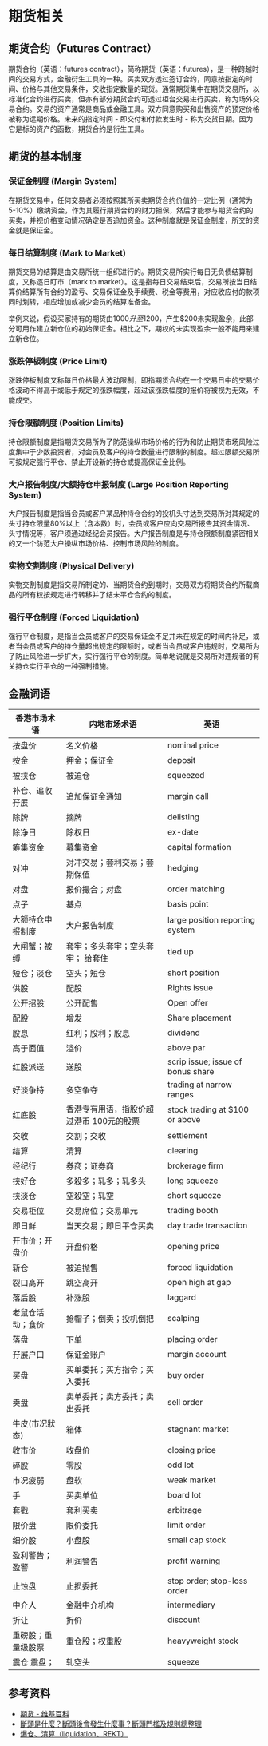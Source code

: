 # 期货相关

## 期货合约（Futures Contract）

期货合约（英语：futures
contract），简称期货（英语：futures），是一种跨越时间的交易方式，金融衍生工具的一种。买卖双方透过签订合约，同意按指定的时间、价格与其他交易条件，交收指定数量的现货。通常期货集中在期货交易所，以标准化合约进行买卖，但亦有部分期货合约可透过柜台交易进行买卖，称为场外交易合约。交易的资产通常是商品或金融工具。双方同意购买和出售资产的预定价格被称为远期价格。未来的指定时间 -
即交付和付款发生时 - 称为交货日期。因为它是标的资产的函数，期货合约是衍生工具。

## 期货的基本制度

### 保证金制度 (Margin System)

在期货交易中，任何交易者必须按照其所买卖期货合约价值的一定比例（通常为5-10%）缴纳资金，作为其履行期货合约的财力担保，然后才能参与期货合约的买卖，并视价格变动情况确定是否追加资金。这种制度就是保证金制度，所交的资金就是保证金。

### 每日结算制度 (Mark to Market)

期货交易的结算是由交易所统一组织进行的。期货交易所实行每日无负债结算制度，又称逐日盯市（mark to
market）。这是指每日交易结束后，交易所按当日结算价结算所有合约的盈亏、交易保证金及手续费、税金等费用，对应收应付的款项同时划转，相应增加或减少会员的结算准备金。

举例来说，假设买家持有的期货由$1000升至$1200，产生$200未实现盈余，此部分可用作建立新仓位的初始保证金。相比之下，期权的未实现盈余一般不能用来建立新仓位。

### 涨跌停板制度 (Price Limit)

涨跌停板制度又称每日价格最大波动限制，即指期货合约在一个交易日中的交易价格波动不得高于或低于规定的涨跌幅度，超过该涨跌幅度的报价将被视为无效，不能成交。

### 持仓限额制度 (Position Limits)

持仓限额制度是指期货交易所为了防范操纵市场价格的行为和防止期货市场风险过度集中于少数投资者，对会员及客户的持仓数量进行限制的制度。超过限额交易所可按规定强行平仓、禁止开设新的持仓或提高保证金比例。

### 大户报告制度/大额持仓申报制度 (Large Position Reporting System)

大户报告制度是指当会员或客户某品种持仓合约的投机头寸达到交易所对其规定的头寸持仓限量80%以上（含本数）时，会员或客户应向交易所报告其资金情况、头寸情况等，客户须通过经纪会员报告。大户报告制度是与持仓限额制度紧密相关的又一个防范大户操纵市场价格、控制市场风险的制度。

### 实物交割制度 (Physical Delivery)

实物交割制度是指交易所制定的、当期货合约到期时，交易双方将期货合约所载商品的所有权按规定进行转移并了结未平仓合约的制度。

### 强行平仓制度 (Forced Liquidation)

强行平仓制度，是指当会员或客户的交易保证金不足并未在规定的时间内补足，或者当会员或客户的持仓量超出规定的限额时，或者当会员或客户违规时，交易所为了防止风险进一步扩大，实行强行平仓的制度。简单地说就是交易所对违规者的有关持仓实行平仓的一种强制措施。

## 金融词语

| 香港市场术语	    | 内地市场术语	                 | 英语                                |
|------------|-------------------------|-----------------------------------|
| 按盘价	       | 名义价格	                   | nominal price                     |
| 按金	        | 押金；保证金                  | 	deposit                          |
| 被挟仓	       | 被迫仓                     | 	squeezed                         |
| 补仓、追收孖展    | 	追加保证金通知	               | margin call                       |
| 除牌	        | 摘牌	                     | delisting                         |
| 除净日	       | 除权日	                    | ex-date                           |
| 筹集资金	      | 募集资金	                   | capital formation                 |
| 对冲         | 	对冲交易；套利交易；套期保值	        | hedging                           |
| 对盘	        | 报价撮合；对盘	                | order matching                    |
| 点子	        | 基点	                     | basis point                       |
| 大额持仓申报制度	  | 大户报告制度	                 | large position reporting system   |
| 大闸蟹；被缚	    | 套牢；多头套牢；空头套牢； 给套住       | 	tied up                          |
| 短仓；淡仓	     | 空头；短仓	                  | short position                    |
| 供股	        | 配股	                     | Rights issue                      |
| 公开招股	      | 公开配售	                   | Open offer                        |
| 配股	        | 增发	                     | Share placement                   |
| 股息	        | 红利；股利；股息	               | dividend                          |
| 高于面值       | 	溢价	                    | above par                         |
| 红股派送       | 	送股	                    | scrip issue; issue of bonus share |
| 好淡争持       | 	多空争夺	                  | trading at narrow ranges          |
| 红底股	       | 香港专有用语，指股价超过港币 100元的股票	 | stock trading at $100 or above    |
| 交收	        | 交割；交收	                  | settlement                        |
| 结算         | 	清算	                    | clearing                          |
| 经纪行	       | 券商；证券商	                 | brokerage firm                    |
| 挟好仓	       | 多殺多；轧多；轧多头	             | long squeeze                      |
| 挟淡仓	       | 空殺空；轧空	                 | short squeeze                     |
| 交易柜位	      | 交易席位；交易单元	              | trading booth                     |
| 即日鲜	       | 当天交易；即日平仓买卖	            | day trade transaction             |
| 开市价；开盘价	   | 开盘价格	                   | opening price                     |
| 斩仓	        | 被迫抛售	                   | forced liquidation                |
| 裂口高开       | 	跳空高开	                  | open high at gap                  |
| 落后股	       | 补涨股	                    | laggard                           |
| 老鼠仓活动；食价   | 	抢帽子；倒卖；投机倒把            | 	scalping                         |
| 落盘	        | 下单	                     | placing order                     |
| 孖展户口       | 	保证金账户	                 | margin account                    |
| 买盘	        | 买单委托；买方指令；买入委托	         | buy order                         |
| 卖盘	        | 卖单委托；卖方委托；卖出委托	         | sell order                        |
| 牛皮(市况狀态)   | 	箱体	                    | stagnant market                   |
| 收市价	       | 收盘价                     | 	closing price                    |
| 碎股	        | 零股	                     | odd lot                           |
| 市况疲弱       | 	盘软	                    | weak market                       |
| 手	         | 买卖单位	                   | board lot                         |
| 套戥	        | 套利买卖	                   | arbitrage                         |
| 限价盘	       | 限价委托	                   | limit order                       |
| 细价股	       | 小盘股	                    | small cap stock                   |
| 盈利警告；盈警	   | 利润警告	                   | profit warning                    |
| 止蚀盘        | 止损委托	                   | stop order; stop-loss order       |
| 中介人	       | 金融中介机构	                 | intermediary                      |
| 折让	        | 折价	                     | discount                          |
| 重磅股；重量级股票	 | 重仓股；权重股                 | 	heavyweight stock                |
| 震仓	震盘；     | 轧空头                     | 	squeeze                          |

## 参考资料

- [期货 - 维基百科](https://zh.wikipedia.org/zh-cn/%E6%9C%9F%E8%B4%A7)
- [斷頭是什麼？斷頭後會發生什麼事？斷頭門檻及規則總整理](https://rich01.com/forced-selling-forced-liquidation/)
- [爆仓、清算（liquidation、REKT）](https://www.coinglass.com/zh/learn/learn-26)
